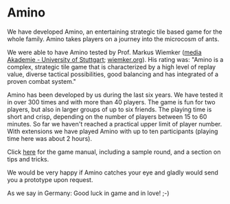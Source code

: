 # Amino

We have developed Amino, an entertaining strategic tile based game for the whole family. Amino takes players on a journey into the microcosm of ants. 

We were able to have Amino tested by Prof. Markus Wiemker ([media Akademie - University of Stuttgart](https://www.media-hs.de/); [wiemker.org](www.wiemker.org)). His rating was: "Amino is a complex, strategic tile game that is characterized by a high level of replay value, diverse tactical possibilities, good balancing and has integrated of a proven combat system."

Amino has been developed by us during the last six years. We have tested it in over 300 times and with more than 40 players. The game is fun for two players, but also in larger groups of up to six friends. The playing time is short and crisp, depending on the number of players between 15 to 60 minutes. So far we haven't reached a practical upper limit of player number. With extensions we have played Amino with up to ten participants (playing time here was about 2 hours).

Click [here](https://github.com/asishallab/Amino/blob/master/Amino_Game_Manual.pdf) for the game manual, including a sample round, and a section on tips and tricks.

We would be very happy if Amino catches your eye and gladly would send you a prototype upon request.

As we say in Germany: Good luck in game and in love!
;-)

